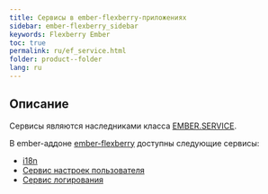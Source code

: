```yaml
---
title: Сервисы в ember-flexberry-приложениях
sidebar: ember-flexberry_sidebar
keywords: Flexberry Ember
toc: true
permalink: ru/ef_service.html
folder: product--folder
lang: ru
---
```


## Описание

Сервисы являются наследниками класса [EMBER.SERVICE](https://guides.emberjs.com/v2.4.0/applications/services/).

В ember-аддоне [ember-flexberry](ef_landing_page.html) доступны следующие сервисы:

* [i18n](ef_i18n.html)
* [Сервис настроек пользователя](ef_model-user-settings-service.html)
* [Сервис логирования](ef_log-service.html)
